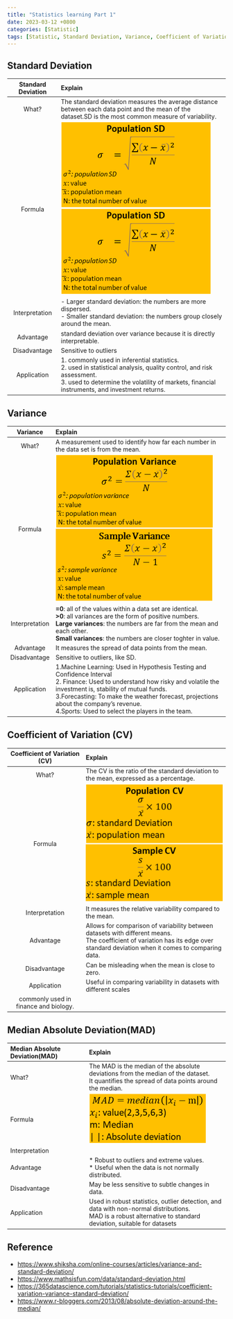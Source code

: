 ```yaml
---
title: "Statistics learning Part 1"
date: 2023-03-12 +0800
categories: [Statistic]
tags: [Statistic, Standard Deviation, Variance, Coefficient of Variation, Median Absolute Deviation]
---
```


## Standard Deviation

| Standard Deviation                 |                    Explain            |
|:----------------------------------:|:--------------------------------------|
|What?|The standard deviation measures the average distance between each data point and the mean of the dataset.SD is the most common measure of variability.|
|Formula|![Desktop View](/images/2023/20230312/SD-Population.png) <br /> ![Desktop View](/images/2023/20230312/SD-Smaple.png)|
|Interpretation| - Larger standard deviation: the numbers are more dispersed. <br /> - Smaller standard deviation: the numbers group closely around the mean.|
|Advantage|standard deviation over variance because it is directly interpretable.|
|Disadvantage|Sensitive to outliers|
|Application|1. commonly used in inferential statistics. <br /> 2. used in statistical analysis, quality control, and risk assessment. <br /> 3. used to determine the volatility of markets, financial instruments, and investment returns.|

## Variance

| Variance                           |                    Explain            |
|:----------------------------------:|:--------------------------------------|
|What?|A measurement used to identify how far each number in the data set is from the mean.|
|Formula|![Alt text](/images/2023/20230312/Variance-Population.png) <br /> ![Alt text](/images/2023/20230312/Variance-Sample.png)|
|Interpretation|**=0**: all of the values within a data set are identical. <br /> **>0**: all variances are the form of positive numbers. <br /> **Large variances**: the numbers are far from the mean and each other. <br /> **Small variances**: the numbers are closer toghter in value.|
|Advantage|It measures the spread of data points from the mean.|
|Disadvantage|Sensitive to outliers, like SD.|
|Application|1.Machine Learning: Used in Hypothesis Testing and Confidence Interval <br /> 2. Finance: Used to understand how risky and volatile the investment is, stability of mutual funds. <br /> 3.Forecasting: To make the weather forecast, projections about the company’s revenue. <br /> 4.Sports: Used to select the players in the team.|

## Coefficient of Variation (CV)

| Coefficient of Variation (CV)     |            Explain          |
|:--------------------------------:|:----------------------------------|
|What?|The CV is the ratio of the standard deviation to the mean, expressed as a percentage.|
|Formula|![Alt text](/images/2023/20230312/CV-Population.png) <br /> ![Alt text](/images/2023/20230312/CV-Smaple.png)|
|Interpretation|It measures the relative variability compared to the mean.|
|Advantage|Allows for comparison of variability between datasets with different means. <br /> The coefficient of variation has its edge over standard deviation when it comes to comparing data.|
|Disadvantage|Can be misleading when the mean is close to zero.|
|Application|Useful in comparing variability in datasets with different scales
commonly used in finance and biology.|

## Median Absolute Deviation(MAD)

| Median Absolute Deviation(MAD)    |     Explain     |
|:----------------------------------|:-------------------------------|
|What?|The MAD is the median of the absolute deviations from the median of the dataset. <br /> It quantifies the spread of data points around the median.|
|Formula|![Alt text](/images/2023/20230312/MAD.png)|
|Interpretation||
|Advantage|* Robust to outliers and extreme values. <br />* Useful when the data is not normally distributed.|
|Disadvantage|May be less sensitive to subtle changes in data.|
|Application|Used in robust statistics, outlier detection, and data with non-normal distributions. <br /> MAD is a robust alternative to standard deviation, suitable for datasets |


## Reference
- https://www.shiksha.com/online-courses/articles/variance-and-standard-deviation/
- https://www.mathsisfun.com/data/standard-deviation.html
- https://365datascience.com/tutorials/statistics-tutorials/coefficient-variation-variance-standard-deviation/
- https://www.r-bloggers.com/2013/08/absolute-deviation-around-the-median/
